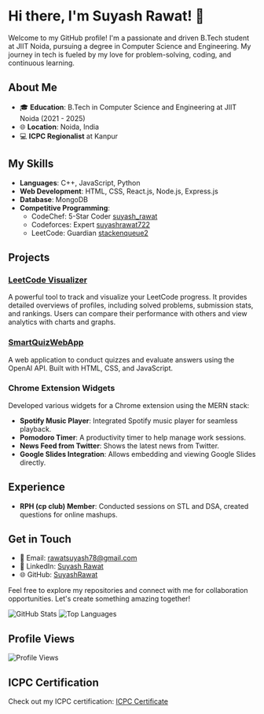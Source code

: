 # Hi there, I'm Suyash Rawat! 👋

Welcome to my GitHub profile! I'm a passionate and driven B.Tech student at JIIT Noida, pursuing a degree in Computer Science and Engineering. My journey in tech is fueled by my love for problem-solving, coding, and continuous learning.

## About Me

- 🎓 **Education**: B.Tech in Computer Science and Engineering at JIIT Noida (2021 - 2025)
- 🌐 **Location**: Noida, India
- 💻 **ICPC Regionalist** at Kanpur

## My Skills

- **Languages**: C++, JavaScript, Python
- **Web Development**: HTML, CSS, React.js, Node.js, Express.js
- **Database**: MongoDB
- **Competitive Programming**:
  - CodeChef: 5-Star Coder [suyash_rawat](https://www.codechef.com/users/suyash_rawat)
  - Codeforces: Expert [suyashrawat722](https://codeforces.com/profile/suyashrawat722)
  - LeetCode: Guardian [stackenqueue2](https://leetcode.com/stackenqueue2/)

## Projects

### [LeetCode Visualizer](https://lc-insight.netlify.app/)
A powerful tool to track and visualize your LeetCode progress. It provides detailed overviews of profiles, including solved problems, submission stats, and rankings. Users can compare their performance with others and view analytics with charts and graphs.

### [SmartQuizWebApp](https://smartquizwebapp.onrender.com)
A web application to conduct quizzes and evaluate answers using the OpenAI API. Built with HTML, CSS, and JavaScript.

### Chrome Extension Widgets
Developed various widgets for a Chrome extension using the MERN stack:
- **Spotify Music Player**: Integrated Spotify music player for seamless playback.
- **Pomodoro Timer**: A productivity timer to help manage work sessions.
- **News Feed from Twitter**: Shows the latest news from Twitter.
- **Google Slides Integration**: Allows embedding and viewing Google Slides directly.

## Experience

- **RPH (cp club) Member**: Conducted sessions on STL and DSA, created questions for online mashups.

## Get in Touch

- 📧 Email: [rawatsuyash78@gmail.com](mailto:rawatsuyash78@gmail.com)
- 💼 LinkedIn: [Suyash Rawat](https://www.linkedin.com/in/suyashrawat/)
- 🌐 GitHub: [SuyashRawat](https://github.com/SuyashRawat)

Feel free to explore my repositories and connect with me for collaboration opportunities. Let's create something amazing together!

![GitHub Stats](https://github-readme-stats.vercel.app/api?username=SuyashRawat&show_icons=true&theme=radical)
![Top Languages](https://github-readme-stats.vercel.app/api/top-langs/?username=SuyashRawat&layout=compact&theme=radical)

## Profile Views
![Profile Views](https://komarev.com/ghpvc/?username=SuyashRawat&color=blue)

## ICPC Certification
Check out my ICPC certification: [ICPC Certificate](https://drive.google.com/file/d/1KzswFp6ZUPdj0r5VSY9MrxI4dDUFtRZ4/view?usp=sharing)
